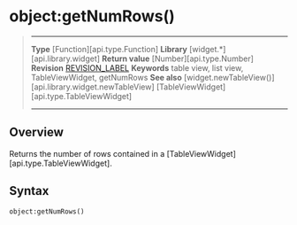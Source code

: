 # object:getNumRows()

> --------------------- ------------------------------------------------------------------------------------------
> __Type__              [Function][api.type.Function]
> __Library__           [widget.*][api.library.widget]
> __Return value__      [Number][api.type.Number]
> __Revision__          [REVISION_LABEL](REVISION_URL)
> __Keywords__          table view, list view, TableViewWidget, getNumRows
> __See also__          [widget.newTableView()][api.library.widget.newTableView]
>						[TableViewWidget][api.type.TableViewWidget]
> --------------------- ------------------------------------------------------------------------------------------

## Overview

Returns the number of rows contained in a [TableViewWidget][api.type.TableViewWidget].

## Syntax

	object:getNumRows()